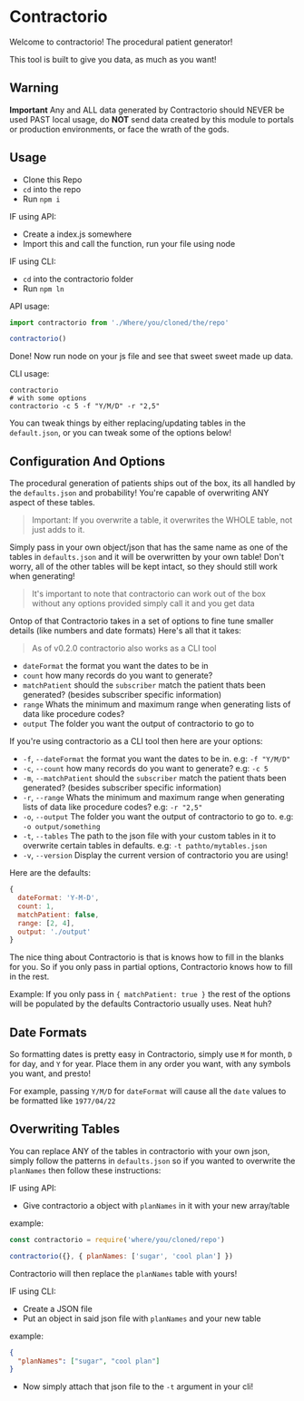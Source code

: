 # Contractorio

Welcome to contractorio! The procedural patient generator!

This tool is built to give you data, as much as you want!

## Warning

**Important** Any and ALL data generated by Contractorio should NEVER be used PAST local usage, do **NOT** send data created by this module to portals or production environments, or face the wrath of the gods.

## Usage

- Clone this Repo
- `cd` into the repo
- Run `npm i`

IF using API:

- Create a index.js somewhere
- Import this and call the function, run your file using node

IF using CLI:

- `cd` into the contractorio folder
- Run `npm ln`

API usage:
```js
import contractorio from './Where/you/cloned/the/repo'

contractorio()
```
Done! Now run node on your js file and see that sweet sweet made up data.

CLI usage:
```cli
contractorio
# with some options
contractorio -c 5 -f "Y/M/D" -r "2,5"
```

You can tweak things by either replacing/updating tables in the `default.json`, or you can tweak some of the options below!

## Configuration And Options

The procedural generation of patients ships out of the box, its all handled by the `defaults.json` and probability! You're capable of overwriting ANY aspect of these tables.

> Important: If you overwrite a table, it overwrites the WHOLE table, not just adds to it.

Simply pass in your own object/json that has the same name as one of the tables in `defaults.json` and it will be overwritten by your own table! Don't worry, all of the other tables will be kept intact, so they should still work when generating!

> It's important to note that contractorio can work out of the box without any options provided simply call it and you get data

Ontop of that Contractorio takes in a set of options to fine tune smaller details (like numbers and date formats) Here's all that it takes:

> As of v0.2.0 contractorio also works as a CLI tool

- `dateFormat` the format you want the dates to be in
- `count` how many records do you want to generate?
- `matchPatient` should the `subscriber` match the patient thats been generated? (besides subscriber specific information)
- `range` Whats the minimum and maximum range when generating lists of data like procedure codes?
- `output` The folder you want the output of contractorio to go to

If you're using contractorio as a CLI tool then here are your options:

- `-f`, `--dateFormat` the format you want the dates to be in. e.g: `-f "Y/M/D"`
- `-c`, `--count` how many records do you want to generate? e.g: `-c 5`
- `-m`, `--matchPatient` should the `subscriber` match the patient thats been generated? (besides subscriber specific information)
- `-r`, `--range` Whats the minimum and maximum range when generating lists of data like procedure codes? e.g: `-r "2,5"`
- `-o`, `--output` The folder you want the output of contractorio to go to. e.g: `-o output/something`
- `-t`, `--tables` The path to the json file with your custom tables in it to overwrite certain tables in defaults. e.g: `-t pathto/mytables.json`
- `-v`, `--version` Display the current version of contractorio you are using!

Here are the defaults:

```js
{
  dateFormat: 'Y-M-D',
  count: 1,
  matchPatient: false,
  range: [2, 4],
  output: './output'
}
```

The nice thing about Contractorio is that is knows how to fill in the blanks for you. So if you only pass in partial options, Contractorio knows how to fill in the rest.

Example: If you only pass in `{ matchPatient: true }` the rest of the options will be populated by the defaults Contractorio usually uses. Neat huh?

## Date Formats

So formatting dates is pretty easy in Contractorio, simply use `M` for month, `D` for day, and `Y` for year. Place them in any order you want, with any symbols you want, and presto!

For example, passing `Y/M/D` for `dateFormat` will cause all the `date` values to be formatted like `1977/04/22`

## Overwriting Tables

You can replace ANY of the tables in contractorio with your own json, simply follow the patterns in `defaults.json` so if you wanted to overwrite the `planNames` then follow these instructions:

IF using API:

- Give contractorio a object with `planNames` in it with your new array/table

example:

```js
const contractorio = require('where/you/cloned/repo')

contractorio({}, { planNames: ['sugar', 'cool plan'] })
```

Contractorio will then replace the `planNames` table with yours!

IF using CLI:

- Create a JSON file
- Put an object in said json file with `planNames` and your new table

example:

```json
{
  "planNames": ["sugar", "cool plan"]
}
```

- Now simply attach that json file to the `-t` argument in your cli!
